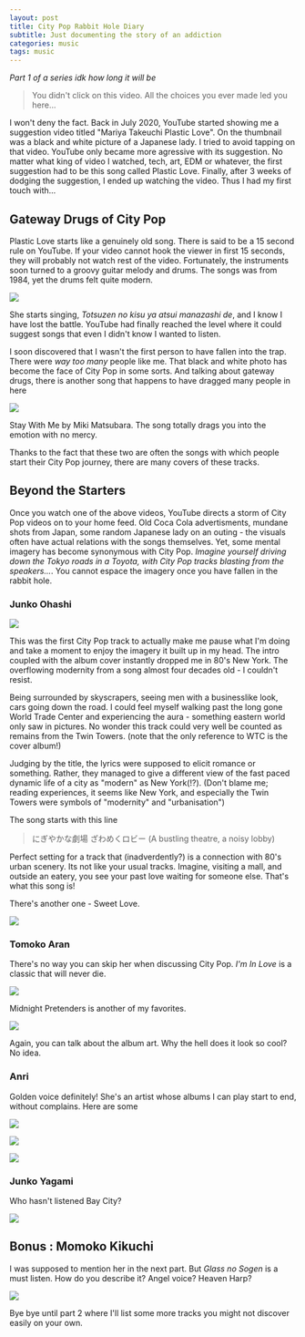 ```yaml
---
layout: post
title: City Pop Rabbit Hole Diary
subtitle: Just documenting the story of an addiction
categories: music
tags: music
---
```


_Part 1 of a series idk how long it will be_

> You didn't click on this video. All the choices you ever made led you here...

I won't deny the fact. Back in July 2020, YouTube started showing me a suggestion video titled "Mariya Takeuchi Plastic Love". On the thumbnail was a black and white picture of a Japanese lady. I tried to avoid tapping on that video. YouTube only became more agressive with its suggestion. No matter what king of video I watched, tech, art, EDM or whatever, the first suggestion had to be this song called Plastic Love. Finally, after 3 weeks of dodging the suggestion, I ended up watching the video. Thus I had my first touch with...

## Gateway Drugs of City Pop

Plastic Love starts like a genuinely old song. There is said to be a 15 second rule on YouTube. If your video cannot hook the viewer in first 15 seconds, they will probably not watch rest of the video. Fortunately, the instruments soon turned to a groovy guitar melody and drums. The songs was from 1984, yet the drums felt quite modern.

![](//www.youtube.com/watch?v=9Gj47G2e1Jc)

She starts singing, _Totsuzen no kisu ya atsui manazashi de_, and I know I have lost the battle. YouTube had finally reached the level where it could suggest songs that even I didn't know I wanted to listen.

I soon discovered that I wasn't the first person to have fallen into the trap. There were _way too many_ people like me. That black and white photo has become the face of City Pop in some sorts. And talking about gateway drugs, there is another song that happens to have dragged many people in here

![](//www.youtube.com/watch?v=nuU2YHtxMik)

Stay With Me by Miki Matsubara. The song totally drags you into the emotion with no mercy.

Thanks to the fact that these two are often the songs with which people start their City Pop journey, there are many covers of these tracks.

## Beyond the Starters

Once you watch one of the above videos, YouTube directs a storm of City Pop videos on to your home feed. Old Coca Cola advertisments, mundane shots from Japan, some random Japanese lady on an outing - the visuals often have actual relations with the songs themselves. Yet, some mental imagery has become synonymous with City Pop. _Imagine yourself driving down the Tokyo roads in a Toyota, with City Pop tracks blasting from the speakers..._. You cannot espace the imagery once you have fallen in the rabbit hole.

### Junko Ohashi

![](//www.youtube.com/watch?v=Q2QUngVGxmE)

This was the first City Pop track to actually make me pause what I'm doing and take a moment to enjoy the imagery it built up in my head. The intro coupled with the album cover instantly dropped me in 80's New York. The overflowing modernity from a song almost four decades old - I couldn't resist. 

Being surrounded by skyscrapers, seeing men with a businesslike look, cars going down the road. I could feel myself walking past the long gone World Trade Center and experiencing the aura - something eastern world only saw in pictures. No wonder this track could very well be counted as remains from the Twin Towers. (note that the only reference to WTC is the cover album!)

Judging by the title, the lyrics were supposed to elicit romance or something. Rather, they managed to give a different view of the fast paced dynamic life of a city as "modern" as New York(!?). (Don't blame me; reading experiences, it seems like New York, and especially the Twin Towers were symbols of "modernity" and "urbanisation")

The song starts with this line

> にぎやかな劇場 ざわめくロビー
> (A bustling theatre, a noisy lobby)

Perfect setting for a track that (inadverdently?) is a connection with 80's urban scenery. Its not like your usual tracks. Imagine, visiting a mall, and outside an eatery, you see your past love waiting for someone else. That's what this song is!

There's another one - Sweet Love.

![](//www.youtube.com/watch?v=6C4VR81GDtM)

### Tomoko Aran

There's no way you can skip her when discussing City Pop. _I'm In Love_ is a classic that will never die.

![](//www.youtube.com/watch?v=pE2D3LWADFg)

Midnight Pretenders is another of my favorites.

![](//www.youtube.com/watch?v=KZyS-ms6-RA)

Again, you can talk about the album art. Why the hell does it look so cool? No idea. 

### Anri

Golden voice definitely! She's an artist whose albums I can play start to end, without complains. Here are some

![](//www.youtube.com/watch?v=fp2psphgAK4)

![](//www.youtube.com/watch?v=L4AnjfSUJvg)

![](//www.youtube.com/watch?v=_cPJHqMBR7M)

### Junko Yagami

Who hasn't listened Bay City?

![](//www.youtube.com/watch?v=aQGvlemqUpE)

## Bonus : Momoko Kikuchi

I was supposed to mention her in the next part. But _Glass no Sogen_ is a must listen. How do you describe it? Angel voice? Heaven Harp?

![](//www.youtube.com/watch?v=GuhkGqJW5ZE)

Bye bye until part 2 where I'll list some more tracks you might not discover easily on your own.